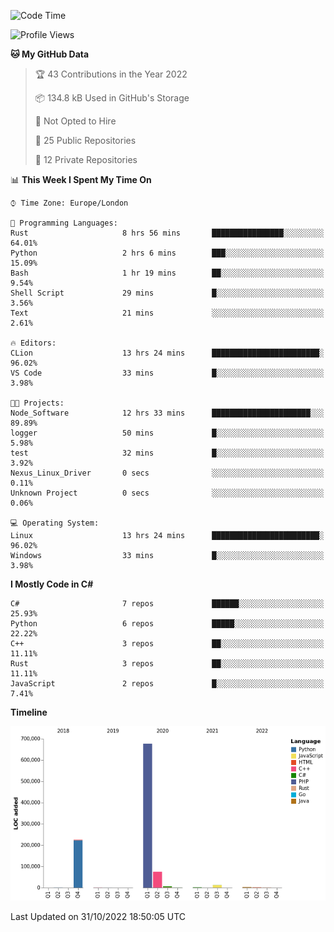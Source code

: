 <!--START_SECTION:waka-->
![Code Time](http://img.shields.io/badge/Code%20Time-343%20hrs%2034%20mins-blue)

![Profile Views](http://img.shields.io/badge/Profile%20Views-0-blue)

**🐱 My GitHub Data** 

> 🏆 43 Contributions in the Year 2022
 > 
> 📦 134.8 kB Used in GitHub's Storage 
 > 
> 🚫 Not Opted to Hire
 > 
> 📜 25 Public Repositories 
 > 
> 🔑 12 Private Repositories  
 > 
📊 **This Week I Spent My Time On** 

```text
⌚︎ Time Zone: Europe/London

💬 Programming Languages: 
Rust                     8 hrs 56 mins       ████████████████░░░░░░░░░   64.01% 
Python                   2 hrs 6 mins        ███░░░░░░░░░░░░░░░░░░░░░░   15.09% 
Bash                     1 hr 19 mins        ██░░░░░░░░░░░░░░░░░░░░░░░   9.54% 
Shell Script             29 mins             █░░░░░░░░░░░░░░░░░░░░░░░░   3.56% 
Text                     21 mins             ░░░░░░░░░░░░░░░░░░░░░░░░░   2.61%

🔥 Editors: 
CLion                    13 hrs 24 mins      ████████████████████████░   96.02% 
VS Code                  33 mins             █░░░░░░░░░░░░░░░░░░░░░░░░   3.98%

🐱‍💻 Projects: 
Node_Software            12 hrs 33 mins      ██████████████████████░░░   89.89% 
logger                   50 mins             █░░░░░░░░░░░░░░░░░░░░░░░░   5.98% 
test                     32 mins             █░░░░░░░░░░░░░░░░░░░░░░░░   3.92% 
Nexus_Linux_Driver       0 secs              ░░░░░░░░░░░░░░░░░░░░░░░░░   0.11% 
Unknown Project          0 secs              ░░░░░░░░░░░░░░░░░░░░░░░░░   0.06%

💻 Operating System: 
Linux                    13 hrs 24 mins      ████████████████████████░   96.02% 
Windows                  33 mins             █░░░░░░░░░░░░░░░░░░░░░░░░   3.98%

```

**I Mostly Code in C#** 

```text
C#                       7 repos             ██████░░░░░░░░░░░░░░░░░░░   25.93% 
Python                   6 repos             █████░░░░░░░░░░░░░░░░░░░░   22.22% 
C++                      3 repos             ██░░░░░░░░░░░░░░░░░░░░░░░   11.11% 
Rust                     3 repos             ██░░░░░░░░░░░░░░░░░░░░░░░   11.11% 
JavaScript               2 repos             █░░░░░░░░░░░░░░░░░░░░░░░░   7.41%

```


**Timeline**

![Chart not found](https://raw.githubusercontent.com/Jirubizu/Jirubizu/master/charts/bar_graph.png) 


 Last Updated on 31/10/2022 18:50:05 UTC
<!--END_SECTION:waka-->